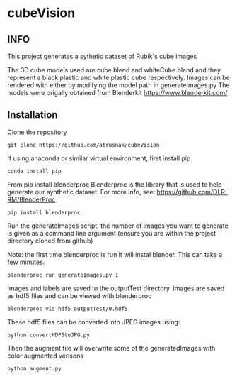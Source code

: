 # cubeVision

## INFO

This project generates a sythetic dataset of Rubik's cube images 

The 3D cube models used are cube.blend and whiteCube.blend and they represent a black plastic and 
white plastic cube respectively. Images can be rendered with either by modifying the model path in generateImages.py
The models were origally obtained from Blenderkit https://www.blenderkit.com/

## Installation 

Clone the repository 

    git clone https://github.com/atrusnak/cubeVision

If using anaconda or similar virtual environment, first install pip

    conda install pip

From pip install blenderproc 
Blenderproc is the library that is used to help generate our synthetic dataset. For more info, see:
https://github.com/DLR-RM/BlenderProc

    pip install blenderproc

Run the generateImages script, the number of images you want to generate is given
as a command line argument (ensure you are within the project directory cloned 
from github)

Note: the first time blenderproc is run it will instal blender. This can take a few minutes.

    blenderproc run generateImages.py 1

Images and labels are saved to the outputTest directory. Images are saved as 
hdf5 files and can 
be viewed with blenderproc

    blenderproc vis hdf5 outputTest/0.hdf5

These hdf5 files can be converted into JPEG images using:

    python convertHDF5toJPG.py
    
Then the augment file will overwrite some of the generatedImages with color augmented verisons

    python augment.py


